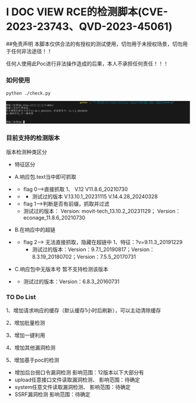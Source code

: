 # I DOC VIEW RCE的检测脚本(CVE-2023-23743、QVD-2023-45061)

##免责声明
本脚本仅供合法的有授权的测试使用，切勿用于未授权场景，切勿用于任何非法途径！！

任何人使用此Poc进行非法操作造成的后果，本人不承担任何责任！！！

### 如何使用

```
python ./check.py
```
![](https://github.com/demoAlitalia/idocview_rce_check/blob/main/img/use.png)
### 目前支持的检测版本

版本检测种类区分

- 特征区分
- A.响应包.text当中即可抓取

- -  flag 0——>直接抓取
             	1、  V.12   V11.8.6_20210730  

- - -  测试过的版本      V.13.10.1_20231115  V.14.4.28_20240328

- -  flag 1——>判断是否有前缀，抓取并过滤
    - 测试过的版本： Version: movit-tech_13.10.2_20231129； Version：econage_11.8.6_20210730

- B.在响应中的超链

- - flag 2——> 无法直接抓取，隐藏在超链中
             	1、特征：?v=9.11.3_20191229          
    - 测试过的版本：Version：9.7.1_20190817；Version：8.3.19_20180702；Version：7.5.5_20170731

-  C.响应包中无版本号
           暂不支持检测该版本 
- -  测试过的版本：Version：6.8.3_20160731
                  

### TO Do List

1、增加请求响应的缓存（默认缓存1小时后刷新），可以主动清除缓存

2、增加批量检测

3、增加一键利用

4、增加其他漏洞检测

5、增加基于poc的检测

- 增加后台弱口令漏洞检测
        影响范围：12版本以下大部分有
- upload任意接口文件读取漏洞检测、
        影响范围：待确定
- system任意文件读取漏洞检测、
        影响范围：待确定
- SSRF漏洞检测
        影响范围：待确定
